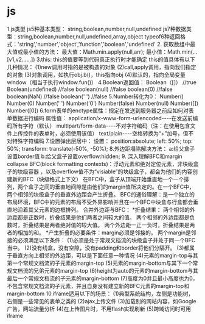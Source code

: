 js
===
1.js类型
js5种基本类型： string,boolean,number,null,undefined
js7种数据类型：string,boolean,number,null,undefined,array,object
typeof6种返回格式：'string','number','object','function','boolean','undefined'
2. 获取数组中最大值或最小值的方法：
最大值：Math.min.apply(null,arr);
最小值：Math.min(...[v1,v2……])
3.this:
this的值要等到代码真正执行时才能确定
this的值具体有以下几种情况：
(1)new调用时指的是被构造的对象
(2)call,apply调用，指向我们指定的对象
(3)对象调用，如执行obj.b()，this指向obj
(4)默认的，指向全局变量window（相当于执行window.fun()）
4.Boolean返回值：
Boolean（[]） //true
Boolean(undefined) //false
boolean(null) //false
boolean(0) //false
boolean(NaN) //false
boolean(' ') //false
5.Number转化为0：
Number()
Number(0)
Number(' ')
Number('0')
Number(false)
Number(null)
Number([])
Number([0])
6.form表单的enctype属性：规定在发送到服务器之前应如何对表单数据进行编码
属性值：
application/x-www-form-urlencoded----在发送前编码所有字符（默认）
multlpart/form-data----不对字符编码（注：在使用包含文件上传控件的表单时，必须使用该值）
text/plain----空格转换为“+”加号，但不对特殊字符编码
7.设置弹出层居中： 
设置： position:absolute;
left: 50%;
top: 50%;
transform: translate(-50%, -50%);
8.外边距塌陷解决方法：
a:给父盒子设置border值
b:给父盒子设置overflow:hidden; 
9. 深入理解BFC和margin collapse
BFC(block formatting contexts)：浮动元素和绝对定位元素，非块级盒子的块级容器 ，以及overflow值不为“visiable”的块级盒子，都会为他们的内容创建新的BFC（块级格式上下文）
在BFC中，盒子从顶端开始垂直地一个一个排列，两个盒子之间的垂直地间隙是由他们的margin值所决定的。在一个BFC中，两个相邻的块级盒子的垂直外边距会产生折叠。
BFC的通俗理解：是一个独立的布局环境，BFC中的元素的布局不受外界影响并且在一个BFC中块盒与行盒都会垂直地沿着其父元素的边框排列。
合并外边距与BFC：
*折叠结果：
两个相邻的外边距都是正数时，折叠结果是他们两者之间较大的值。
两个相邻的外边距都是负数时，折叠结果是两者绝对值的较大值。
两个外边距一正一负时，折叠结果是两者的相加的和。
*产生折叠的必要条件：margin必须是邻接的。
两个margin是邻接的必须满足以下条件：
(1)必须是处于常规文档流的块级盒子并处于同一个BFC当中。
(2)没有线盒，没有空隙，没有padding和border将他们分隔开。
(3)都属于垂直方向上相邻的外边距，可以是下面任意一种情况
(4)元素的margin-top与其第一个常规文档流的子元素的margin-top
(5)元素的margin-bottom与其下一个常规文档流的兄弟元素的margin-top
(6)height为auto的元素的margin-bottom与其最后一个常规文档流的子元素的margin-bottom
(7)高度为0并且最小高度也为0，不包含常规文档流的子元素，并且自身没有建立新的BFC元素的margin-top和margin-bottom
10.iframe适用以下的场景：
(1)典型系统结构，左侧是功能树，右侧是一些常见的表单之类的
(2)ajax上传文件
(3)加载别的网站内容，如Google广告，网站流量分析
(4)在上传图片时，不用flash实现刷新
(5)跨域访问时可用iframe
